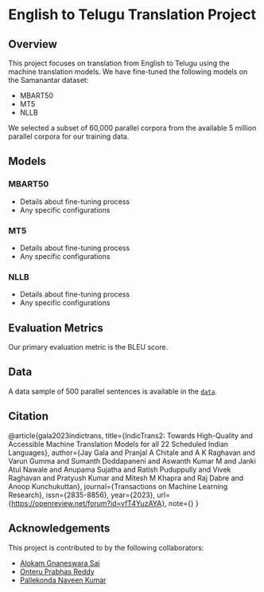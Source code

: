 # English to Telugu Translation Project

## Overview
This project focuses on translation from English to Telugu using the machine translation models. We have fine-tuned the following models on the Samanantar dataset:
- MBART50
- MT5
- NLLB

We selected a subset of 60,000 parallel corpora from the available 5 million parallel corpora for our training data.

## Models
### MBART50
- Details about fine-tuning process
- Any specific configurations

### MT5
- Details about fine-tuning process
- Any specific configurations

### NLLB
- Details about fine-tuning process
- Any specific configurations

## Evaluation Metrics
Our primary evaluation metric is the BLEU score.

## Data
A data sample of 500 parallel sentences is available in the [`data`](./Data).

## Citation
@article{gala2023indictrans, 
    title={IndicTrans2: Towards High-Quality and Accessible Machine Translation Models for all 22 Scheduled Indian Languages}, 
    author={Jay Gala and Pranjal A Chitale and A K Raghavan and Varun Gumma and Sumanth Doddapaneni and Aswanth Kumar M and Janki Atul Nawale and Anupama Sujatha and Ratish Puduppully and Vivek Raghavan and Pratyush Kumar and Mitesh M Khapra and Raj Dabre and Anoop Kunchukuttan}, 
    journal={Transactions on Machine Learning Research}, 
    issn={2835-8856}, 
    year={2023}, 
    url={https://openreview.net/forum?id=vfT4YuzAYA}, 
    note={}
}

## Acknowledgements
This project is contributed to by the following collaborators:

- [Alokam Gnaneswara Sai](https://github.com/alokamgnaneswarasai)
- [Onteru Prabhas Reddy](https://github.com/prabhas2002)
- [Pallekonda Naveen Kumar](https://github.com/PNaveenKumar1)






